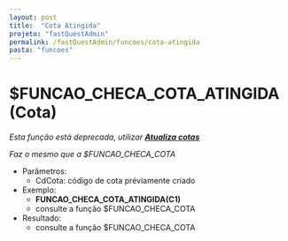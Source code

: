 ```yaml
---
layout: post
title:  "Cota Atingida"
projeto: "fastQuestAdmin"
permalink: /fastQuestAdmin/funcoes/cota-atingida
pasta: "funcoes"
---
```

# $FUNCAO_CHECA_COTA_ATINGIDA (Cota)
*Esta função está deprecada, utilizar **<a href="/fastQuestAdmin/funcoesv2/atualizaCotas">Atualiza cotas</a>***

*Faz o  mesmo que a $FUNCAO_CHECA_COTA*
- Parâmetros: 
    - CdCota: código de cota préviamente criado
- Exemplo:
    - **FUNCAO_CHECA_COTA_ATINGIDA(C1)**
    - consulte a função $FUNCAO_CHECA_COTA
- Resultado:
    - consulte a função $FUNCAO_CHECA_COTA    
